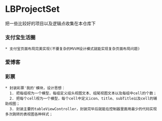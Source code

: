 # LBProjectSet
把一些比较好的项目以及逻辑点收集在本仓库下

### 支付宝生活圈
    * 支付宝页面布局完美实现(不要复杂的MVVM设计模式就能实现复杂页面布局问题)

### 爱博客

### 彩票

    * 封装彩票'我的'模块，设计思想：
      1. 把每组视为一个模型，每组定义组头视图文本、组尾视图文本以及每组中cell的个数；
      2. 把每个cell视为一个模型，每个cell中定义icon、title、subTitle以及cell的辅助视图；
      3. 封装主要的tableViewController，封装完毕后就能在控制器里面用最少的代码实现多次跳转的表视图各种样式；
